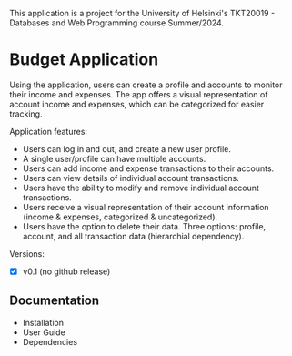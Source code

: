 This application is a project for the University of Helsinki's TKT20019 - Databases and Web Programming course Summer/2024.

# Budget Application

Using the application, users can create a profile and accounts to monitor their income and expenses. The app offers a visual representation of account income and expenses, which can be categorized for easier tracking.

Application features:

* Users can log in and out, and create a new user profile.
* A single user/profile can have multiple accounts.
* Users can add income and expense transactions to their accounts.
* Users can view details of individual account transactions.
* Users have the ability to modify and remove individual account transactions.
* Users receive a visual representation of their account information (income & expenses, categorized & uncategorized).
* Users have the option to delete their data. Three options: profile, account, and all transaction data (hierarchial dependency).

Versions:
- [x] v0.1 (no github release)

## Documentation
* Installation
* User Guide
* Dependencies




